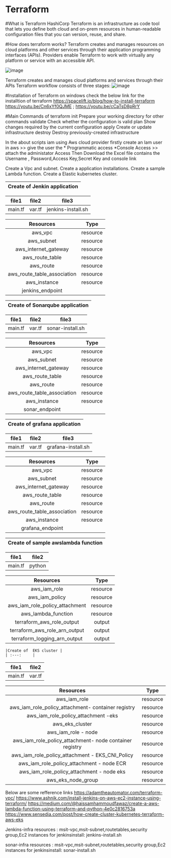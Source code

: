 # Terraform
#What is Terraform
 HashiCorp Terraform is an infrastructure as code tool that lets you define both cloud and on-prem resources in human-readable configuration files that you can version,   reuse, and share.

#How does terraform works?
 Terraform creates and manages resources on cloud platforms and other services through their application programming interfaces (APIs). Providers enable Terraform to   work with virtually any platform or service with an accessible API.

 ![image](https://user-images.githubusercontent.com/90096333/179201143-4cbcc9b7-0a2d-4371-8a02-b06a2aad71fc.png)

  Terraform creates and manages cloud platforms and services through their APIs
  Terraform workflow consists of three stages:
  ![image](https://user-images.githubusercontent.com/90096333/179211668-773c72e5-f046-4a02-a80f-48a2e02e3813.png)

 #Installation of Terraform on windows
 check the below link for the installtion of terraform
 https://spacelift.io/blog/how-to-install-terraform
 https://youtu.be/Cn6xYf0QJME ;
 https://youtu.be/cCaTsD8pRrY 
 
  #Main Commands of terraform 
  init          Prepare your working directory for other commands
  validate      Check whether the configuration is valid
  plan          Show changes required by the current configuration
  apply         Create or update infrastructure
  destroy       Destroy previously-created infrastructure
 
 In the about scripts iam using Aws cloud provider
 firstly create an Iam user in aws >> give the user the * Programmatic access *Console Access >> attach the administator Access 
 Then Download the Excel file contains the Username , Password,Access Key,Secret Key and console link 
 
 Create a Vpc and subnet.
 Create a application installations.
 Create a sample Lambda function.
 Create a Elastic kubernetes cluster.
 
 |Create of  Jenkin application |
  | :---:     |
  
  | file1 | file2 | file3 |
  | :---:  | :---: | :---: |
  |main.tf | var.tf| jenkins-install.sh  | 
  
   | Resources  | Type     |
   | :---:      | :---:    |
   |  aws_vpc  | resource |
   | aws_subnet | resource |
   | aws_internet_gateway | resource | 
   | aws_route_table | resource |
   | aws_route | resource |
   | aws_route_table_association | resource |
   |aws_instance | resource |
   |jenkins_endpoint |    |
   
   |Create of  Sonarqube application |
  | :---:     |
  
  | file1 | file2 | file3 |
  | :---:  | :---: | :---: |
  |main.tf | var.tf| sonar-install.sh  | 
  
   | Resources  | Type     |
   | :---:      | :---:    |
   |  aws_vpc  | resource |
   | aws_subnet | resource |
   | aws_internet_gateway | resource | 
   | aws_route_table | resource |
   | aws_route | resource |
   | aws_route_table_association | resource |
   |aws_instance | resource |
   |sonar_endpoint |    |
   
   |Create of  grafana application |
  | :---:     |
  
  | file1 | file2 | file3 |
  | :---:  | :---: | :---: |
  |main.tf | var.tf| grafana-install.sh  | 
  
   | Resources  | Type     |
   | :---:      | :---:    |
   |  aws_vpc  | resource |
   | aws_subnet | resource |
   | aws_internet_gateway | resource | 
   | aws_route_table | resource |
   | aws_route | resource |
   | aws_route_table_association | resource |
   |aws_instance | resource |
   |grafana_endpoint |    |
   
   |Create of  sample awslambda function |
  | :---:     |
  
  | file1 | file2 | 
  | :---:  | :---: |
  |main.tf | python|  
  
   | Resources  | Type     |
   | :---:      | :---:    |
   |  aws_iam_role | resource |
   |aws_iam_policy | resource |
   | aws_iam_role_policy_attachment | resource | 
   | aws_lambda_function | resource |
   | terraform_aws_role_output | output  |
   | terraform_aws_role_arn_output | output  |
   |terraform_logging_arn_output | output |
   
    |Create of  EKS cluster |
    | :---:     |
  
  | file1 | file2 | 
  | :---:  | :---: |
  |main.tf | var.tf|  
  
   | Resources  | Type     |
   | :---:      | :---:    |
   |  aws_iam_role | resource |
   |aws_iam_role_policy_attachment- container registry | resource |
   | aws_iam_role_policy_attachment -eks | resource | 
   | aws_eks_cluster | resource |
   |  aws_iam_role - node | resource |
   |aws_iam_role_policy_attachment- node container registry | resource |
   | aws_iam_role_policy_attachment - EKS_CNI_Policy | resource | 
   | aws_iam_role_policy_attachment - node ECR | resource | 
   | aws_iam_role_policy_attachment - node eks | resource | 
   | aws_eks_node_group | resource |
   
   
   
   
   
 Below are some refference links
 https://adamtheautomator.com/terraform-vpc/
 https://www.ashnik.com/install-jenkins-on-aws-ec2-instance-using-terraform/
 https://medium.com/@haissamhammoudfawaz/create-a-aws-lambda-function-using-terraform-and-python-4e0c2816753a
 https://www.sensedia.com/post/how-create-cluster-kubernetes-terraform-aws-eks

Jenkins-infra 
resources : msit-vpc,msit-subnet,routetables,security group,Ec2 instances
for jenkinsinstall: jenkins-install.sh

sonar-infra
resources : msit-vpc,msit-subnet,routetables,security group,Ec2 instances
for jenkinsinstall: sonar-install.sh

